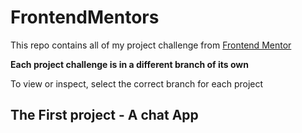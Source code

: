 # FrontendMentors
This repo contains all of my project challenge from [Frontend Mentor](https://www.frontendmentor.io)

**Each project challenge is in a different branch of its own**

To view or inspect, select the correct branch for each project

## The First project -  **A chat App**


